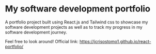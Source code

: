 # My software development portfolio

A portfolio project built using React.js and Tailwind css to showcase my software development projects as well as to track my progress in my software development journey. 

Feel free to look around!
Official link: https://jcrisostomo1.github.io/react-portfolio/